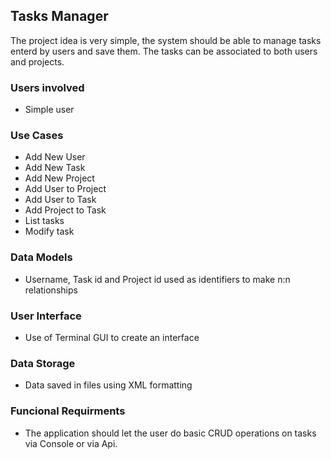 ## Tasks Manager

The project idea is very simple, the system should be able to manage tasks enterd by users and save them.
The tasks can be associated to both users and projects.

### Users involved
- Simple user

### Use Cases
- Add New User
- Add New Task
- Add New Project
- Add User to Project
- Add User to Task
- Add Project to Task
- List tasks
- Modify task

### Data Models
- Username, Task id and Project id used as identifiers to make n:n relationships

### User Interface
- Use of Terminal GUI to create an interface

### Data Storage
- Data saved in files using XML formatting

### Funcional Requirments
- The application should let the user do basic CRUD operations on tasks via Console or via Api.